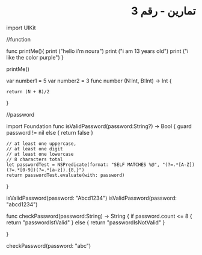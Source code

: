 
<div dir="rtl">
 
# تمارين  - رقم 3


</div>

import UIKit

//function

func printMe(){
    print ("hello i'm noura")
    print ("i am 13 years old")
    print ("i like the color purple")
}

printMe()



var number1 = 5
var number2 = 3
func number (N:Int, B:Int) -> Int {
 
    return (N + B)/2
}



//password

import Foundation
func isValidPassword(password:String?) -> Bool {
    guard password != nil else { return false }
 
    // at least one uppercase,
    // at least one digit
    // at least one lowercase
    // 8 characters total
    let passwordTest = NSPredicate(format: "SELF MATCHES %@", "(?=.*[A-Z])(?=.*[0-9])(?=.*[a-z]).{8,}")
    return passwordTest.evaluate(with: password)
}

isValidPassword(password: "Abcd1234")
isValidPassword(password: "abcd1234")


func checkPassword(password:String) -> String {
    if password.count <= 8 {
      return "passwordIstValid"
    } else {
        return "passwordIsNotValid"
    }
    
}


checkPassword(password: "abc")
